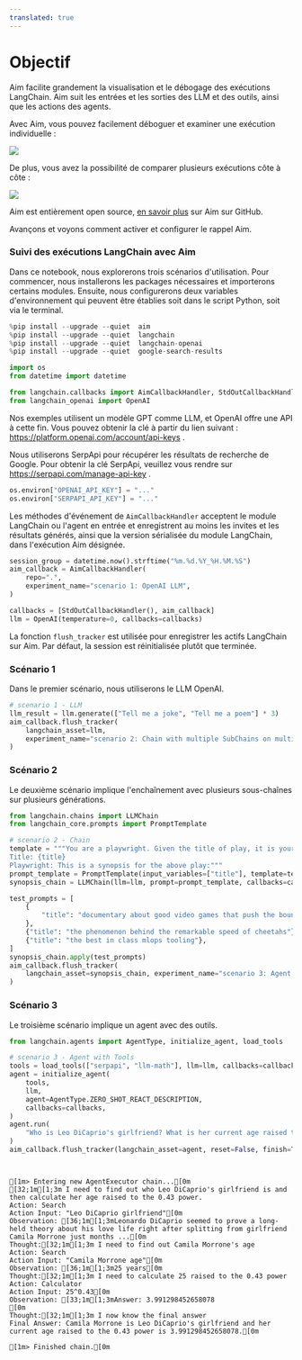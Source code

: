 ```yaml
---
translated: true
---
```


# Objectif

Aim facilite grandement la visualisation et le débogage des exécutions LangChain. Aim suit les entrées et les sorties des LLM et des outils, ainsi que les actions des agents.

Avec Aim, vous pouvez facilement déboguer et examiner une exécution individuelle :

![](https://user-images.githubusercontent.com/13848158/227784778-06b806c7-74a1-4d15-ab85-9ece09b458aa.png)

De plus, vous avez la possibilité de comparer plusieurs exécutions côte à côte :

![](https://user-images.githubusercontent.com/13848158/227784994-699b24b7-e69b-48f9-9ffa-e6a6142fd719.png)

Aim est entièrement open source, [en savoir plus](https://github.com/aimhubio/aim) sur Aim sur GitHub.

Avançons et voyons comment activer et configurer le rappel Aim.

<h3>Suivi des exécutions LangChain avec Aim</h3>

Dans ce notebook, nous explorerons trois scénarios d'utilisation. Pour commencer, nous installerons les packages nécessaires et importerons certains modules. Ensuite, nous configurerons deux variables d'environnement qui peuvent être établies soit dans le script Python, soit via le terminal.

```python
%pip install --upgrade --quiet  aim
%pip install --upgrade --quiet  langchain
%pip install --upgrade --quiet  langchain-openai
%pip install --upgrade --quiet  google-search-results
```

```python
import os
from datetime import datetime

from langchain.callbacks import AimCallbackHandler, StdOutCallbackHandler
from langchain_openai import OpenAI
```

Nos exemples utilisent un modèle GPT comme LLM, et OpenAI offre une API à cette fin. Vous pouvez obtenir la clé à partir du lien suivant : https://platform.openai.com/account/api-keys .

Nous utiliserons SerpApi pour récupérer les résultats de recherche de Google. Pour obtenir la clé SerpApi, veuillez vous rendre sur https://serpapi.com/manage-api-key .

```python
os.environ["OPENAI_API_KEY"] = "..."
os.environ["SERPAPI_API_KEY"] = "..."
```

Les méthodes d'événement de `AimCallbackHandler` acceptent le module LangChain ou l'agent en entrée et enregistrent au moins les invites et les résultats générés, ainsi que la version sérialisée du module LangChain, dans l'exécution Aim désignée.

```python
session_group = datetime.now().strftime("%m.%d.%Y_%H.%M.%S")
aim_callback = AimCallbackHandler(
    repo=".",
    experiment_name="scenario 1: OpenAI LLM",
)

callbacks = [StdOutCallbackHandler(), aim_callback]
llm = OpenAI(temperature=0, callbacks=callbacks)
```

La fonction `flush_tracker` est utilisée pour enregistrer les actifs LangChain sur Aim. Par défaut, la session est réinitialisée plutôt que terminée.

<h3>Scénario 1</h3> Dans le premier scénario, nous utiliserons le LLM OpenAI.

```python
# scenario 1 - LLM
llm_result = llm.generate(["Tell me a joke", "Tell me a poem"] * 3)
aim_callback.flush_tracker(
    langchain_asset=llm,
    experiment_name="scenario 2: Chain with multiple SubChains on multiple generations",
)
```

<h3>Scénario 2</h3> Le deuxième scénario implique l'enchaînement avec plusieurs sous-chaînes sur plusieurs générations.

```python
from langchain.chains import LLMChain
from langchain_core.prompts import PromptTemplate
```

```python
# scenario 2 - Chain
template = """You are a playwright. Given the title of play, it is your job to write a synopsis for that title.
Title: {title}
Playwright: This is a synopsis for the above play:"""
prompt_template = PromptTemplate(input_variables=["title"], template=template)
synopsis_chain = LLMChain(llm=llm, prompt=prompt_template, callbacks=callbacks)

test_prompts = [
    {
        "title": "documentary about good video games that push the boundary of game design"
    },
    {"title": "the phenomenon behind the remarkable speed of cheetahs"},
    {"title": "the best in class mlops tooling"},
]
synopsis_chain.apply(test_prompts)
aim_callback.flush_tracker(
    langchain_asset=synopsis_chain, experiment_name="scenario 3: Agent with Tools"
)
```

<h3>Scénario 3</h3> Le troisième scénario implique un agent avec des outils.

```python
from langchain.agents import AgentType, initialize_agent, load_tools
```

```python
# scenario 3 - Agent with Tools
tools = load_tools(["serpapi", "llm-math"], llm=llm, callbacks=callbacks)
agent = initialize_agent(
    tools,
    llm,
    agent=AgentType.ZERO_SHOT_REACT_DESCRIPTION,
    callbacks=callbacks,
)
agent.run(
    "Who is Leo DiCaprio's girlfriend? What is her current age raised to the 0.43 power?"
)
aim_callback.flush_tracker(langchain_asset=agent, reset=False, finish=True)
```

```output


[1m> Entering new AgentExecutor chain...[0m
[32;1m[1;3m I need to find out who Leo DiCaprio's girlfriend is and then calculate her age raised to the 0.43 power.
Action: Search
Action Input: "Leo DiCaprio girlfriend"[0m
Observation: [36;1m[1;3mLeonardo DiCaprio seemed to prove a long-held theory about his love life right after splitting from girlfriend Camila Morrone just months ...[0m
Thought:[32;1m[1;3m I need to find out Camila Morrone's age
Action: Search
Action Input: "Camila Morrone age"[0m
Observation: [36;1m[1;3m25 years[0m
Thought:[32;1m[1;3m I need to calculate 25 raised to the 0.43 power
Action: Calculator
Action Input: 25^0.43[0m
Observation: [33;1m[1;3mAnswer: 3.991298452658078
[0m
Thought:[32;1m[1;3m I now know the final answer
Final Answer: Camila Morrone is Leo DiCaprio's girlfriend and her current age raised to the 0.43 power is 3.991298452658078.[0m

[1m> Finished chain.[0m
```
